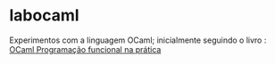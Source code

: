 # labocaml

Experimentos com a linguagem OCaml; inicialmente seguindo o livro : [OCaml Programação funcional na prática
](https://www.casadocodigo.com.br/products/livro-ocaml)
